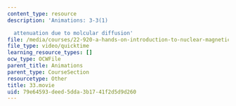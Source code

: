 ```yaml
---
content_type: resource
description: 'Animations: 3-3(1)

  attenuation due to molcular diffusion'
file: /media/courses/22-920-a-hands-on-introduction-to-nuclear-magnetic-resonance-january-iap-1997/79e64593deed5dda3b1741f2d5d9d260_33.movie
file_type: video/quicktime
learning_resource_types: []
ocw_type: OCWFile
parent_title: Animations
parent_type: CourseSection
resourcetype: Other
title: 33.movie
uid: 79e64593-deed-5dda-3b17-41f2d5d9d260
---
```


